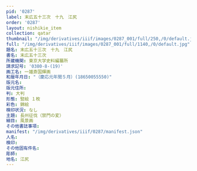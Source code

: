 ```yaml
---
pid: '0287'
label: 末広五十三次　十九　江尻
order: '0287'
layout: nishikie_item
collection: qatar
thumbnail: "/img/derivatives/iiif/images/0287_001/full/250,/0/default.jpg"
full: "/img/derivatives/iiif/images/0287_001/full/1140,/0/default.jpg"
題名: 末広五十三次　十九　江尻
書名: 末広五十三次
所蔵機関: 東京大学史料編纂所
請求記号: '0380-8-(19)'
画工名: 一雄斎国輝画
和暦年月日: "（慶応元年閏５月）(18650055550)"
版元名: 
版元住所: 
判: 大判
形態: 竪絵 １枚
彩色: 錦絵
検印状況: なし
主題: 長州征伐（禁門の変）
細目: 風景画
その他書誌事項: 
manifest: "/img/derivatives/iiif/0287/manifest.json"
人名: 
検印: 
その他固有件名: 
彫師: 
地名: 江尻
---
```


